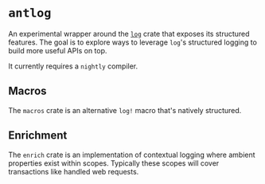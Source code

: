 # `antlog`

An experimental wrapper around the [`log`](https://docs.rs/log/0.4.6/log/) crate that exposes its structured features. The goal is to explore ways to leverage `log`'s structured logging to build more useful APIs on top.

It currently requires a `nightly` compiler.

## Macros

The `macros` crate is an alternative `log!` macro that's natively structured.

## Enrichment

The `enrich` crate is an implementation of contextual logging where ambient properties exist within scopes. Typically these scopes will cover transactions like handled web requests.